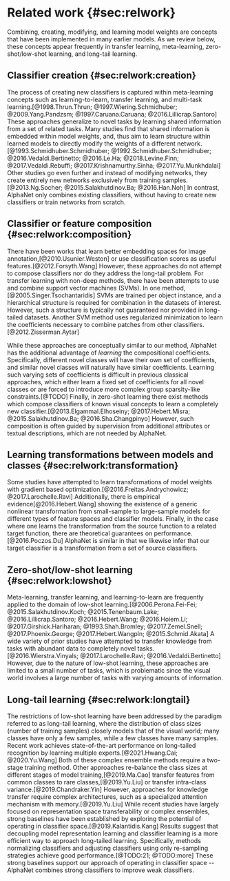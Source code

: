 # Related work {#sec:relwork}

Combining, creating, modifying, and learning model weights are concepts
that have been implemented in many earlier models. As we review below,
these concepts appear frequently in transfer learning, meta-learning,
zero-shot/low-shot learning, and long-tail learning.

## Classifier creation {#sec:relwork:creation}

The process of creating new classifiers is captured within meta-learning
concepts such as learning-to-learn, transfer learning, and multi-task
learning.[@1998.Thrun.Thrun; @1997.Wiering.Schmidhuber;
@2009.Yang.Pandzsm; @1997.Caruana.Caruana; @2016.Lillicrap.Santoro]
These approaches generalize to novel tasks by learning shared
information from a set of related tasks. Many studies find that shared
information is embedded within model weights, and, thus aim to learn
structure within learned models to directly modify the weights of a
different network.[@1993.Schmidhuber.Schmidhuber;
@1992.Schmidhuber.Schmidhuber; @2016.Vedaldi.Bertinetto; @2016.Le.Ha;
@2018.Levine.Finn; @2017.Vedaldi.Rebuffi; @2017.Krishnamurthy.Sinha;
@2017.Yu.Munkhdalai] Other studies go even further and instead of
modifying networks, they create entirely new networks exclusively from
training samples.[@2013.Ng.Socher; @2015.Salakhutdinov.Ba;
@2016.Han.Noh] In contrast, AlphaNet only combines existing classifiers,
without having to create new classifiers or train networks from scratch.

## Classifier or feature composition {#sec:relwork:composition}

There have been works that learn better embedding spaces for image
annotation,[@2010.Usunier.Weston] or use classification scores as useful
features.[@2012.Forsyth.Wang] However, these approaches do not attempt
to compose classifiers nor do they address the long-tail problem. For
transfer learning with non-deep methods, there have been attempts to use
and combine support vector machines (SVMs). In one
method,[@2005.Singer.Tsochantaridis] SVMs are trained per object
instance, and a hierarchical structure is required for combination in
the datasets of interest. However, such a structure is typically not
guaranteed nor provided in long-tailed datasets. Another SVM method uses
regularized minimization to learn the coefficients necessary to combine
patches from other classifiers.[@2012.Zisserman.Aytar]

While these approaches are conceptually similar to our method, AlphaNet
has the additional advantage of _learning_ the compositional
coefficients. Specifically, different novel classes will have their own
set of coefficients, and similar novel classes will naturally have
similar coefficients. Learning such varying sets of coefficients is
difficult in previous classical approaches, which either learn a fixed
set of coefficients for all novel classes or are forced to introduce
more complex group sparsity-like constraints.[@TODO] Finally, in
zero-shot learning there exist methods which compose classifiers of
known visual concepts to learn a completely new
classifier.[@2013.Elgammal.Elhoseiny; @2017.Hebert.Misra;
@2015.Salakhutdinov.Ba; @2016.Sha.Changpinyo] However, such composition
is often guided by supervision from additional attributes or textual
descriptions, which are not needed by AlphaNet.

## Learning transformations between models and classes {#sec:relwork:transformation}

Some studies have attempted to learn transformations of model weights
with gradient based optimization.[@2016.Freitas.Andrychowicz;
@2017.Larochelle.Ravi] Additionally, there is empirical
evidence[@2016.Hebert.Wang] showing the existence of a generic nonlinear
transformation from small-sample to large-sample models for different
types of feature spaces and classifier models. Finally, in the case
where one learns the transformation from the source function to a
related target function, there are theoretical guarantees on
performance.[@2016.Poczos.Du] AlphaNet is similar in that we likewise
infer that our target classifier is a transformation from a set of
source classifiers.

## Zero-shot/low-shot learning {#sec:relwork:lowshot}

Meta-learning, transfer learning, and learning-to-learn are frequently
applied to the domain of low-shot learning.[@2006.Perona.Fei-Fei;
@2015.Salakhutdinov.Koch; @2015.Tenenbaum.Lake; @2016.Lillicrap.Santoro;
@2016.Hebert.Wang; @2016.Hoiem.Li; @2017.Girshick.Hariharan;
@1993.Shah.Bromley; @2017.Zemel.Snell; @2017.Phoenix.George;
@2017.Hebert.Wangpln; @2015.Schmid.Akata] A wide variety of prior
studies have attempted to transfer knowledge from tasks with abundant
data to completely novel tasks.[@2016.Wierstra.Vinyals;
@2017.Larochelle.Ravi; @2016.Vedaldi.Bertinetto] However, due to the
nature of low-shot learning, these approaches are limited to a small
number of tasks, which is problematic since the visual world involves a
large number of tasks with varying amounts of information.

## Long-tail learning {#sec:relwork:longtail}

The restrictions of low-shot learning have been addressed by the
paradigm referred to as long-tail learning, where the distribution of
class sizes (number of training samples) closely models that of the
visual world; many classes have only a few samples, while a few classes
have many samples. Recent work achieves state-of-the-art performance on
long-tailed recognition by learning multiple experts.[@2021.Hwang.Cai;
@2020.Yu.Wang] Both of these complex ensemble methods require a
two-stage training method. Other approaches re-balance the class sizes
at different stages of model training,[@2019.Ma.Cao] transfer features
from common classes to rare classes,[@2019.Yu.Liu] or transfer
intra-class variance.[@2019.Chandraker.Yin] However, approaches for
knowledge transfer require complex architectures, such as a specialized
attention mechanism with memory.[@2019.Yu.Liu] While recent studies have
largely focused on representation space transferability or complex
ensembles, strong baselines have been established by exploring the
potential of operating in classifier space.[@2019.Kalantidis.Kang]
Results suggest that decoupling model representation learning and
classifier learning is a more efficient way to approach long-tailed
learning. Specifically, methods normalizing classifiers and adjusting
classifiers using only re-sampling strategies achieve good
performance.[@TODO:21; @TODO:more] These strong baselines support our
approach of operating in classifier space -- AlphaNet combines strong
classifiers to improve weak classifiers.
